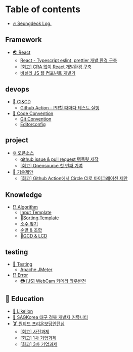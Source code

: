 # Table of contents

* [🔥 Seungdeok Log.](README.md)

## Framework

* [🌏 React](framework/react/README.md)
  * [React - Typescript eslint, prettier 개발 환경 구축](framework/react/react-typescript-eslint-prettier.md)
  * [\[회고\] CRA 없이 React 개발환경 구축](framework/react/react-without-cra.md)
  * [바닐라 JS 웹 컴포넌트 개발기](framework/react/build-js-web-component.md)

## devops

* [🧪 CI\&CD](devops/ci-and-cd/README.md)
  * [Github Action - PR할 때마다 테스트 실행](devops/ci-and-cd/github-action-pr.md)
* [💬 Code Convention](devops/code-convention/README.md)
  * [Git Convention](devops/code-convention/git-convention.md)
  * [Editorconfig](devops/code-convention/editorconfig.md)

## project

* [🌐 오픈소스](project/opensource/README.md)
  * [github issue & pull request 템플릿 제작](project/opensource/github-issue-and-pull-request.md)
  * [\[회고\] Opensource 첫 번째 기여](project/opensource/first-commit.md)
* [📄 기술제안](project/tech-proposal/README.md)
  * [\[회고\] Github Action에서 Circle CI로 마이그레이션 제안](skill/devops/challenge/github-action-circle-ci.md)

## Knowledge

* [⁉ Algorithm](knowledge/algorithm/README.md)
  * [Input Template](knowledge/algorithm/input-template.md)
  * [Sorting Template](knowledge/algorithm/sorting-template.md)
  * [소수 찾기](knowledge/algorithm/undefined.md)
  * [순열 & 조합](knowledge/algorithm/and.md)
  * [GCD & LCD](knowledge/algorithm/gcd-and-lcd.md)

## testing

* [🧪 Testing](testing/testing/README.md)
  * [Apache JMeter](testing/testing/apache-jmeter.md)
* [⁉ Error](testing/error.md)
  * [📷 \[JS\] WebCam 카메라 좌우반전](skill/reactjs/challenge/web-webcam.md)

## 🌳 Education <a href="#edu" id="edu"></a>

* [🦁 Likelion](edu/likelion.md)
* [👫 SAGKorea 대구 경북 개발자 커뮤니티](edu/sagkorea.md)
* [🏋 원티드 프리온보딩인턴십](edu/wanted-internship/README.md)
  * [\[회고\] 사전과제](edu/wanted-internship/section-task.md)
  * [\[회고\] 1차 기업과제](edu/wanted-internship/section-task-1.md)
  * [\[회고\] 3차 기업과제](edu/wanted-internship/section-task-2.md)
